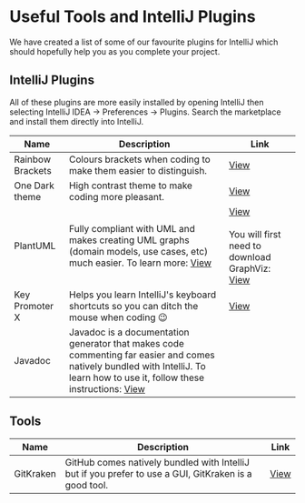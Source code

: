 # Useful Tools and IntelliJ Plugins

We have created a list of some of our favourite plugins for IntelliJ which should hopefully help you as you 
complete your project.

## IntelliJ Plugins
All of these plugins are more easily installed by opening IntelliJ then selecting IntelliJ IDEA -> Preferences ->
Plugins. Search the marketplace and install them directly into IntelliJ.

| Name             | Description                                                                                                                                                                                                                                              | Link                                                                                                                                                                 |
|------------------|----------------------------------------------------------------------------------------------------------------------------------------------------------------------------------------------------------------------------------------------------------|----------------------------------------------------------------------------------------------------------------------------------------------------------------------|
| Rainbow Brackets | Colours brackets when coding to make them easier to distinguish.                                                                                                                                                                                         | [View](https://plugins.jetbrains.com/plugin/10080-rainbow-brackets)                                                                                                  |
| One Dark theme   | High contrast theme to make coding more pleasant.                                                                                                                                                                                                        | [View](https://plugins.jetbrains.com/plugin/11938-one-dark-theme)                                                                                                    |
| PlantUML         | Fully compliant with UML and makes creating UML graphs (domain models, use cases, etc) much easier. To learn more: [View](https://plantuml.com)                                                                                                          | [View](https://plugins.jetbrains.com/plugin/7017-plantuml-integration) <br /><br /> You will first need to download GraphViz: [View](https://graphviz.org/download/) |
| Key Promoter X   | Helps you learn IntelliJ's keyboard shortcuts so you can ditch the mouse when coding :wink:                                                                                                                                                              | [View](https://plugins.jetbrains.com/plugin/9792-key-promoter-x)                                                                                                     |
| Javadoc          | Javadoc is a documentation generator that makes code commenting far easier and comes natively bundled with IntelliJ. To learn how to use it, follow these instructions: [View](https://www.jetbrains.com/help/idea/working-with-code-documentation.html) |                                                                                                                                                                      |

## Tools

| Name      | Description                                                                                           | Link                              |
|-----------|-------------------------------------------------------------------------------------------------------|-----------------------------------|
| GitKraken | GitHub comes natively bundled with IntelliJ but if you prefer to use a GUI, GitKraken is a good tool. | [View](https://www.gitkraken.com) |
